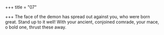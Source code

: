 +++
title = "07"

+++
The face of the demon has spread out against you, who were born  great. Stand up to it well!
With your ancient, conjoined comrade, your mace, o bold one, thrust  these away.